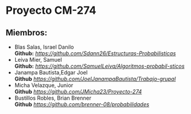 
# Proyecto CM-274 #

## Miembros: ##

* Blas Salas, Israel Danilo  
  **Github:** *https://github.com/Sdann26/Estructuras-Probabilisticas*  
* Leiva Mier, Samuel  
  **Github:** *https://github.com/SamuelLeiva/Algoritmos-probabil-sticos*  
* Janampa Bautista,Edgar Joel  
  **Github** *https://github.com/JoelJanampaBautista/Trabajo-grupal*  
* Micha Velazque, Junior  
  **Github** *https://github.com/JMicha23/Proyecto-274*  
* Bustillos Robles, Brian Brenner  
  **Github** *https://github.com/brenner-08/probabilidades* 
